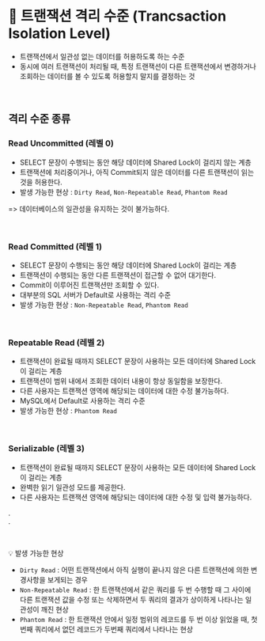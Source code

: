 # 📍 트랜잭션 격리 수준 (Trancsaction Isolation Level)

- 트랜잭션에서 일관성 없는 데이터를 허용하도록 하는 수준
- 동시에 여러 트랜잭션이 처리될 때, 특정 트랜잭션이 다른 트랜잭션에서 변경하거나 조회하는 데이터를 볼 수 있도록 허용할지 말지를 결정하는 것

<br>

## 격리 수준 종류

### Read Uncommitted (레벨 0)

- SELECT 문장이 수행되는 동안 해당 데이터에 Shared Lock이 걸리지 않는 계층
- 트랜잭션에 처리중이거나, 아직 Commit되지 않은 데이터를 다른 트랜잭션이 읽는 것을 허용한다.
- 발생 가능한 현상 : `Dirty Read`, `Non-Repeatable Read`, `Phantom Read`

=> 데이터베이스의 일관성을 유지하는 것이 불가능하다.

<br>

### Read Committed (레벨 1)

- SELECT 문장이 수행되는 동안 해당 데이터에 Shared Lock이 걸리는 계층
- 트랜잭션이 수행되는 동안 다른 트랜잭션이 접근할 수 없어 대기한다.
- Commit이 이루어진 트랜잭션만 조회할 수 있다.
- 대부분의 SQL 서버가 Default로 사용하는 격리 수준
- 발생 가능한 현상 : `Non-Repeatable Read`, `Phantom Read`

<br>

### Repeatable Read (레벨 2)

- 트랜잭션이 완료될 때까지 SELECT 문장이 사용하는 모든 데이터에 Shared Lock이 걸리는 계층
- 트랜잭션이 범위 내에서 조회한 데이터 내용이 항상 동일함을 보장한다.
- 다른 사용자는 트랜잭션 영역에 해당되는 데이터에 대한 수정 불가능하다.
- MySQL에서 Default로 사용하는 격리 수준
- 발생 가능한 현상 : `Phantom Read`

<br>

### Serializable (레벨 3)

- 트랜잭션이 완료될 때까지 SELECT 문장이 사용하는 모든 데이터에 Shared Lock이 걸리는 계층
- 완벽한 읽기 일관성 모드를 제공한다.
- 다른 사용자는 트랜잭션 영역에 해당되는 데이터에 대한 수정 및 입력 불가능하다.

.
<br>
.

<br>

💡 발생 가능한 현상

- `Dirty Read` : 어떤 트랜잭션에서 아직 실행이 끝나지 않은 다른 트랜잭션에 의한 변경사항을 보게되는 경우
- `Non-Repeatable Read` : 한 트랜잭션에서 같은 쿼리를 두 번 수행할 때 그 사이에 다른 트랜잭션 값을 수정 또는 삭제하면서 두 쿼리의 결과가 상이하게 나타나는 일관성이 깨진 현상
- `Phantom Read` : 한 트랜잭션 안에서 일정 범위의 레코드를 두 번 이상 읽었을 때, 첫번째 쿼리에서 없던 레코드가 두번째 쿼리에서 나타나는 현상
